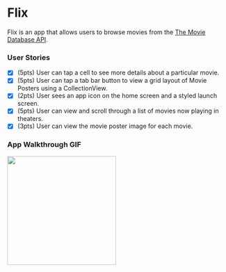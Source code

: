 # Flix

Flix is an app that allows users to browse movies from the [The Movie Database API](http://docs.themoviedb.apiary.io/#).

### User Stories

- [x] (5pts) User can tap a cell to see more details about a particular movie.
- [x] (5pts) User can tap a tab bar button to view a grid layout of Movie Posters using a CollectionView.
- [x] (2pts) User sees an app icon on the home screen and a styled launch screen.
- [x] (5pts) User can view and scroll through a list of movies now playing in theaters.
- [x] (3pts) User can view the movie poster image for each movie.

### App Walkthrough GIF
<img src="https://recordit.co/RqkLh6Q8SM.gif" width=250><br>
